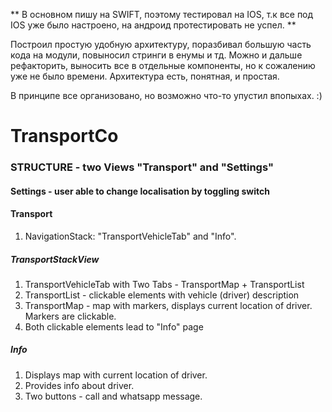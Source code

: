 ** В основном пишу на SWIFT, поэтому тестировал на IOS, т.к все под IOS уже было настроено, на андроид протестировать не успел. **

Построил простую удобную архитектуру, поразбивал большую часть кода на модули, повыносил стринги в енумы и тд. Можно и дальше рефакторить, выносить все в отдельные компоненты, но к сожалению уже не было времени. Архитектура есть, понятная, и простая.

В принципе все организовано, но возможно что-то упустил впопыхах. :)

# TransportCo

### STRUCTURE - two Views "Transport" and "Settings"

#### Settings - user able to change localisation by toggling switch

#### Transport

1. NavigationStack: "TransportVehicleTab" and "Info".

##### TransportStackView

1. TransportVehicleTab with Two Tabs - TransportMap + TransportList
2. TransportList - clickable elements with vehicle (driver) description
3. TransportMap - map with markers, displays current location of driver. Markers are clickable.
4. Both clickable elements lead to "Info" page

##### Info

1. Displays map with current location of driver.
2. Provides info about driver.
3. Two buttons - call and whatsapp message.
